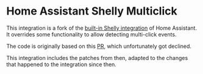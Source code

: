 # Home Assistant Shelly Multiclick

This integration is a fork of the [built-in Shelly integration](https://github.com/home-assistant/core/tree/dev/homeassistant/components/shelly) of Home Assistant. It overrides some functionality to allow detecting multi-click events.

The code is originally based on this [PR](https://github.com/home-assistant/core/pull/58436), which unfortunately got declined.

This integration includes the patches from then, adapted to the changes that happened to the integration since then.
